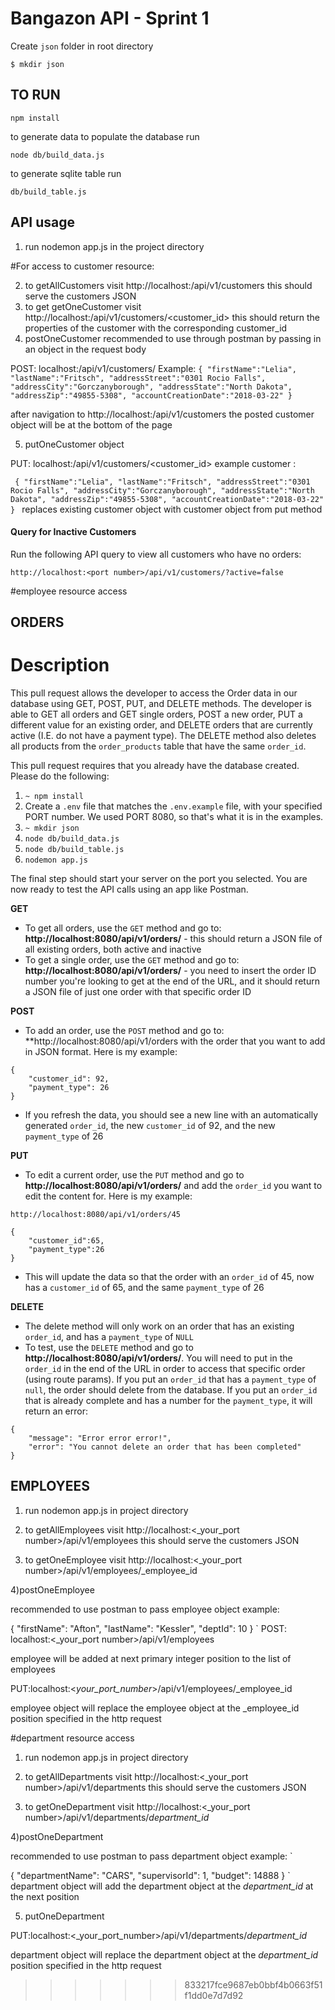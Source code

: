# Bangazon API - Sprint 1

Create `json` folder in root directory
```
$ mkdir json
```

## TO RUN
```
npm install
```

to generate data to populate the database run 
```
node db/build_data.js
```
to generate sqlite table run 
```
db/build_table.js
```

## API usage

1) run nodemon app.js in the project directory

#For access to customer resource:

2) to getAllCustomers visit http://localhost:<port number>/api/v1/customers 
this should serve the customers JSON 
3) to get getOneCustomer visit http://localhost:<port number>/api/v1/customers/<customer_id>
this should return the properties of the customer with the corresponding customer_id
4) postOneCustomer 
recommended to use through postman by passing in an object in the request body 

POST: localhost:<port number>/api/v1/customers/
Example: 
`
{
"firstName":"Lelia",
"lastName":"Fritsch",
"addressStreet":"0301 Rocio Falls",
"addressCity":"Gorczanyborough",
"addressState":"North Dakota",
"addressZip":"49855-5308",
"accountCreationDate":"2018-03-22"
} 
`

after navigation to http://localhost:<port number>/api/v1/customers the posted customer object will be at the bottom of the page

5) putOneCustomer object

PUT: localhost:<port number>/api/v1/customers/<customer_id>
example customer :

` 
{
"firstName":"Lelia",
"lastName":"Fritsch",
"addressStreet":"0301 Rocio Falls",
"addressCity":"Gorczanyborough",
"addressState":"North Dakota",
"addressZip":"49855-5308",
"accountCreationDate":"2018-03-22"
} 
`
replaces existing customer object with customer object from put method

#### Query for Inactive Customers

Run the following API query to view all customers who have no orders:
```
http://localhost:<port number>/api/v1/customers/?active=false
```


#employee resource access 


## ORDERS
# Description

This pull request allows the developer to access the Order data in our database using GET, POST, PUT, and DELETE methods. The developer is able to GET all orders and GET single orders, POST a new order, PUT a different value for an existing order, and DELETE orders that are currently active (I.E. do not have a payment type). The DELETE method also deletes all products from the `order_products` table that have the same `order_id`. 

This pull request requires that you already have the database created. Please do the following:
1. `~ npm install`
2. Create a `.env` file that matches the `.env.example` file, with your specified PORT number. We used PORT 8080, so that's what it is in the examples.
3. `~ mkdir json`
4. `node db/build_data.js`
5. `node db/build_table.js`
6. `nodemon app.js`

The final step should start your server on the port you selected. You are now ready to test the API calls using an app like Postman.


**GET**
- To get all orders, use the `GET` method and go to: **http://localhost:8080/api/v1/orders/** - this should return a JSON file of all existing orders, both active and inactive
- To get a single order, use the `GET` method and go to: **http://localhost:8080/api/v1/orders/<ORDER ID NUMBER>** - you need to insert the order ID number you're looking to get at the end of the URL, and it should return a JSON file of just one order with that specific order ID

**POST**
- To add an order, use the `POST` method and go to: **http://localhost:8080/api/v1/orders with the order that you want to add in JSON format. Here is my example:
```
{
	"customer_id": 92,
	"payment_type": 26
}
```
- If you refresh the data, you should see a new line with an automatically generated `order_id`, the new `customer_id` of 92, and the new `payment_type` of 26

**PUT**
- To edit a current order, use the `PUT` method and go to **http://localhost:8080/api/v1/orders/<ORDER ID NUMBER>** and add the `order_id` you want to edit the content for. Here is my example:
```
http://localhost:8080/api/v1/orders/45

{
	"customer_id":65,
	"payment_type":26
}
```
- This will update the data so that the order with an `order_id` of 45, now has a `customer_id` of 65, and the same `payment_type` of 26

**DELETE**
- The delete method will only work on an order that has an existing `order_id`, and has a `payment_type` of `NULL`
- To test, use the `DELETE` method and go to **http://localhost:8080/api/v1/orders/<ORDER ID>**. You will need to put in the `order_id` in the end of the URL in order to access that specific order (using route params). If you put an `order_id` that has a `payment_type` of `null`, the order should delete from the database. If you put an `order_id` that is already complete and has a number for the `payment_type`, it will return an error: 
```
{
    "message": "Error error error!",
    "error": "You cannot delete an order that has been completed"
}

```
## EMPLOYEES 

1) run nodemon app.js in project directory  

2) to getAllEmployees visit http://localhost:<_your_port number>/api/v1/employees
this should serve the customers JSON 

3) to getOneEmployee  visit http://localhost:<_your_port number>/api/v1/employees/_employee_id

4)postOneEmployee

recommended to use postman to pass employee object 
example: 

{
"firstName": "Afton",
"lastName": "Kessler",
"deptId": 10
}
`
POST: localhost:<_your_port number>/api/v1/employees

employee will be added at next primary integer position to the list of employees

PUT:localhost:<_your_port_number_>/api/v1/employees/_employee_id

employee object will replace the employee object at the _employee_id position specified in the http request 

#department resource access 
1) run nodemon app.js in project directory  

2) to getAllDepartments visit http://localhost:<_your_port number>/api/v1/departments
this should serve the customers JSON 

3) to getOneDepartment visit http://localhost:<_your_port number>/api/v1/departments/_department_id_

4)postOneDepartment

recommended to use postman to pass department object 
example: 
`

{
"departmentName": "CARS",
"supervisorId": 1,
"budget": 14888
}
`
department object will add the department object at the _department_id_ at the next position

5) putOneDepartment

PUT:localhost:<_your_port_number>/api/v1/departments/_department_id_


department object will replace the department object at the _department_id_ position specified in the http request 
>>>>>>> 833217fce9687eb0bbf4b0663f51f1dd0e7d7d92
